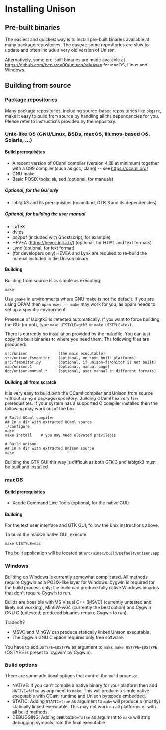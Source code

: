 # Installing Unison

## Pre-built binaries

The easiest and quickest way is to install pre-built binaries available at many
package repositories. The caveat: some repositories are slow to update and
often include a very old version of Unison.

Alternatively, some pre-built binaries are made available at
https://github.com/bcpierce00/unison/releases for macOS, Linux and Windows.


## Building from source

### Package repositories

Many package repositories, including source-based repositories like `pkgsrc`,
make it easy to build from source by handling all the dependencies for you.
Please refer to instructions provided by the repository.


### Unix-like OS (GNU/Linux, BSDs, macOS, illumos-based OS, Solaris, ...)

#### Build prerequisites

- A recent version of OCaml compiler (version 4.08 at minimum) together with a
  C99 compiler (such as gcc, clang) -- see https://ocaml.org/
- GNU make
- Basic POSIX tools: sh, sed (optional, for manuals)

##### Optional, for the GUI only

- lablgtk3 and its prerequisites (ocamlfind, GTK 3 and its dependencies)

##### Optional, for building the user manual

- LaTeX
- dvips
- ps2pdf (included with Ghostscript, for example)
- HEVEA (https://hevea.inria.fr/) (optional, for HTML and text formats)
- Lynx (optional, for text format)
- (for developers only) HEVEA and Lynx are required to re-build the manual
  included in the Unison binary

#### Building

Building from source is as simple as executing:
```
make
```

Use `gmake` in environments where GNU make is not the default. If you are
using OPAM then `opam exec -- make` may work for you, as opam needs to set up
a specific environment.

Presence of lablgtk3 is detected automatically. If you want to force building
the GUI (or not), type `make UISTYLE=gtk3` or `make UISTYLE=text`.

There is currently no installation provided by the makefile. You can just copy
the built binaries to where you need them. The following files are produced:
```
src/unison              (the main executable)
src/unison-fsmonitor    (optional, on some build platforms)
src/fsmonitor.py        (optional, if unison-fsmonitor is not built)
man/unison.1            (optional, manual page)
doc/unison-manual.*     (optional, user manual in different formats)
```

#### Building all from scratch

It is very easy to build both the OCaml compiler and Unison from source without
using a package repository. Building OCaml has very few prerequisites. If your
system has a supported C compiler installed then the following may work out of
the box:

```
# Build OCaml compiler
## In a dir with extracted OCaml source
./configure
make
make install    # you may need elevated privileges

# Build unison
## In a dir with extracted Unison source
make
```

Building the GTK GUI this way is difficult as both GTK 3 and lablgtk3 must be
built and installed.


### macOS

#### Build prerequisites

- Xcode Command Line Tools (optional, for the native GUI)

#### Building

For the text user interface and GTK GUI, follow the Unix instructions above.

To build the macOS native GUI, execute:
```
make UISTYLE=mac
```

The built application will be located at `src/uimac/build/Default/Unison.app`.


### Windows

Building on Windows is currently somewhat complicated. All methods require
Cygwin as a POSIX-like layer for Windows. Cygwin is required for the build
process only; the build can produce fully native Windows binaries that don't
require Cygwin to run.

Builds are possible with MS Visual C++ (MSVC) (currently untested and likely
not working), MinGW-w64 (currently the best option) and Cygwin GNU C (untested;
produced binaries require Cygwin to run).

Tradeoff?

- MSVC and MinGW can produce statically linked Unison executable.
- The Cygwin GNU C option requires only free software.

You have to add `OSTYPE=$OSTYPE` as argument to `make`: `make OSTYPE=$OSTYPE`
(OSTYPE is preset to 'cygwin' by Cygwin).


### Build options

There are some additional options that control the build process:

- NATIVE: If you can't compile a native binary for your platform then add
  `NATIVE=false` as argument to `make`. This will produce a single native
  executable with OCaml runtime and Unison bytecode embedded.
- STATIC: Adding `STATIC=true` as argument to `make` will produce a (mostly)
  statically linked executable. This may not work on all platforms or with all
  build methods.
- DEBUGGING: Adding `DEBUGGING=false` as argument to `make` will strip
  debugging symbols from the final executable.
